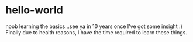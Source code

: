 # hello-world
noob learning the basics...see ya in 10 years once I've got some insight :) 
Finally due to health reasons, I have the time required to learn these things.
